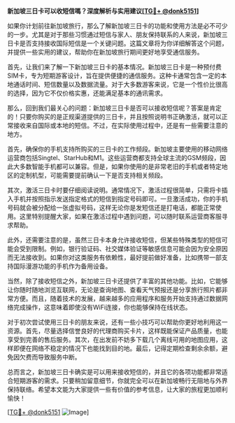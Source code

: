 **新加坡三日卡可以收短信嗎？深度解析与实用建议[[TG💪+ @donk5151](https://t.me/s/donk5151)]**

如果你计划前往新加坡旅行，那么了解新加坡三日卡的功能和使用方法是必不可少的一步。尤其是对于那些习惯通过短信与家人、朋友保持联系的人来说，新加坡三日卡是否支持接收国际短信是一个关键问题。这篇文章将为你详细解答这个问题，并提供一些实用的建议，帮助你在新加坡旅行期间更好地享受通信服务。

首先，让我们来了解一下新加坡三日卡的基本情况。新加坡三日卡是一种预付费SIM卡，专为短期游客设计，旨在提供便捷的通信服务。这种卡通常包含一定的本地通话时间、短信数量以及数据流量。对于大多数游客来说，它是一个性价比很高的选择，因为它不仅价格实惠，还能满足基本的通讯需求。

那么，回到我们最关心的问题：新加坡三日卡是否可以接收短信呢？答案是肯定的！只要你购买的是正规渠道提供的三日卡，并且按照说明书正确激活，就可以正常接收来自国际或本地的短信。不过，在实际使用过程中，还是有一些需要注意的地方。

首先，确保你的手机支持所购买的三日卡的工作频段。新加坡主要使用的移动网络运营商包括Singtel、StarHub和M1。这些运营商都支持全球主流的GSM频段，因此大多数智能手机都可以兼容。但是，如果你使用的是非常老旧的手机或者特定地区的定制机型，可能需要提前确认一下是否支持相关频段。

其次，激活三日卡时要仔细阅读说明。通常情况下，激活过程很简单，只需将卡插入手机并按照指示发送指定格式的短信到指定号码即可。一旦激活成功，你的手机号码就会被分配给一张虚拟号码，这样无论你是发短信还是打电话，都能正常使用。这里特别提醒大家，如果在激活过程中遇到问题，可以随时联系运营商客服寻求帮助。

此外，还需要注意的是，虽然三日卡本身允许接收短信，但某些特殊类型的短信可能会受到限制。例如，银行验证码、社交媒体验证等敏感信息可能会因为安全原因而无法接收到。如果你对这类服务有依赖性，最好提前做好准备，比如携带一部支持国际漫游功能的手机作为备用设备。

当然，除了接收短信之外，新加坡三日卡还提供了丰富的其他功能。比如，它能够让你随时随地浏览互联网，无论是查询地图、查看天气预报还是分享旅行照片都非常方便。而且，随着技术的发展，越来越多的应用程序和服务开始支持通过数据网络完成操作，这意味着即使没有WiFi连接，你也能够保持在线状态。

对于初次尝试使用三日卡的朋友来说，还有一些小技巧可以帮助你更好地利用这一资源。首先，尽量选择信誉良好的代理商购买卡片，这样既能保证产品质量，也能享受到完善的售后服务。其次，在出发前不妨多下载几个离线可用的地图应用，这样即便在网络不稳定的情况下也能找到目的地。最后，记得定期检查剩余余额，避免因欠费而导致服务中断。

总而言之，新加坡三日卡确实是可以用来接收短信的，并且它的各项功能都非常适合短期游客的需求。只要稍加留意细节，你就完全可以在新加坡畅行无阻地与外界保持联络。希望本文能为大家提供一些有价值的参考信息，让大家的旅程更加顺利愉快！

[[TG💪+ @donk5151](https://t.me/s/donk5151) ![Image](https://i.postimg.cc/rwNCRYN7/Snipaste-2025-04-30-17-27-05.png)]
